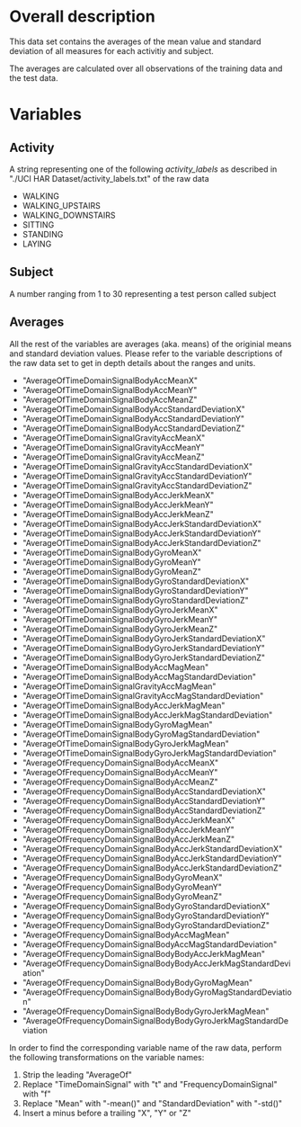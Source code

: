 # Overall description
This data set contains the averages of the mean value and standard deviation of all measures  for each activitiy and subject.

The averages are calculated over all observations of the training data and the test data.

# Variables

## Activity
A string representing one of the following _activity_labels_ as described in "./UCI HAR Dataset/activity_labels.txt" of the raw data

- WALKING
- WALKING_UPSTAIRS
- WALKING_DOWNSTAIRS
- SITTING
- STANDING
- LAYING

## Subject
A number ranging from 1 to 30 representing a test person called subject 

## Averages
All the rest of the variables are averages (aka. means) of the originial means and standard deviation values. Please refer to the variable descriptions of the raw data set to get in depth details about the ranges and units.

- "AverageOfTimeDomainSignalBodyAccMeanX"                             
- "AverageOfTimeDomainSignalBodyAccMeanY"                             
- "AverageOfTimeDomainSignalBodyAccMeanZ"                             
- "AverageOfTimeDomainSignalBodyAccStandardDeviationX"                
- "AverageOfTimeDomainSignalBodyAccStandardDeviationY"                
- "AverageOfTimeDomainSignalBodyAccStandardDeviationZ"                
- "AverageOfTimeDomainSignalGravityAccMeanX"                          
- "AverageOfTimeDomainSignalGravityAccMeanY"                          
- "AverageOfTimeDomainSignalGravityAccMeanZ"                          
- "AverageOfTimeDomainSignalGravityAccStandardDeviationX"             
- "AverageOfTimeDomainSignalGravityAccStandardDeviationY"             
- "AverageOfTimeDomainSignalGravityAccStandardDeviationZ"             
- "AverageOfTimeDomainSignalBodyAccJerkMeanX"                         
- "AverageOfTimeDomainSignalBodyAccJerkMeanY"                         
- "AverageOfTimeDomainSignalBodyAccJerkMeanZ"                         
- "AverageOfTimeDomainSignalBodyAccJerkStandardDeviationX"            
- "AverageOfTimeDomainSignalBodyAccJerkStandardDeviationY"            
- "AverageOfTimeDomainSignalBodyAccJerkStandardDeviationZ"            
- "AverageOfTimeDomainSignalBodyGyroMeanX"                            
- "AverageOfTimeDomainSignalBodyGyroMeanY"                            
- "AverageOfTimeDomainSignalBodyGyroMeanZ"                            
- "AverageOfTimeDomainSignalBodyGyroStandardDeviationX"               
- "AverageOfTimeDomainSignalBodyGyroStandardDeviationY"               
- "AverageOfTimeDomainSignalBodyGyroStandardDeviationZ"               
- "AverageOfTimeDomainSignalBodyGyroJerkMeanX"                        
- "AverageOfTimeDomainSignalBodyGyroJerkMeanY"                        
- "AverageOfTimeDomainSignalBodyGyroJerkMeanZ"                        
- "AverageOfTimeDomainSignalBodyGyroJerkStandardDeviationX"           
- "AverageOfTimeDomainSignalBodyGyroJerkStandardDeviationY"           
- "AverageOfTimeDomainSignalBodyGyroJerkStandardDeviationZ"           
- "AverageOfTimeDomainSignalBodyAccMagMean"                           
- "AverageOfTimeDomainSignalBodyAccMagStandardDeviation"              
- "AverageOfTimeDomainSignalGravityAccMagMean"                        
- "AverageOfTimeDomainSignalGravityAccMagStandardDeviation"           
- "AverageOfTimeDomainSignalBodyAccJerkMagMean"                       
- "AverageOfTimeDomainSignalBodyAccJerkMagStandardDeviation"          
- "AverageOfTimeDomainSignalBodyGyroMagMean"                          
- "AverageOfTimeDomainSignalBodyGyroMagStandardDeviation"             
- "AverageOfTimeDomainSignalBodyGyroJerkMagMean"                      
- "AverageOfTimeDomainSignalBodyGyroJerkMagStandardDeviation"         
- "AverageOfFrequencyDomainSignalBodyAccMeanX"                        
- "AverageOfFrequencyDomainSignalBodyAccMeanY"                        
- "AverageOfFrequencyDomainSignalBodyAccMeanZ"                        
- "AverageOfFrequencyDomainSignalBodyAccStandardDeviationX"           
- "AverageOfFrequencyDomainSignalBodyAccStandardDeviationY"           
- "AverageOfFrequencyDomainSignalBodyAccStandardDeviationZ"           
- "AverageOfFrequencyDomainSignalBodyAccJerkMeanX"                    
- "AverageOfFrequencyDomainSignalBodyAccJerkMeanY"                    
- "AverageOfFrequencyDomainSignalBodyAccJerkMeanZ"                    
- "AverageOfFrequencyDomainSignalBodyAccJerkStandardDeviationX"       
- "AverageOfFrequencyDomainSignalBodyAccJerkStandardDeviationY"       
- "AverageOfFrequencyDomainSignalBodyAccJerkStandardDeviationZ"       
- "AverageOfFrequencyDomainSignalBodyGyroMeanX"                       
- "AverageOfFrequencyDomainSignalBodyGyroMeanY"                       
- "AverageOfFrequencyDomainSignalBodyGyroMeanZ"                       
- "AverageOfFrequencyDomainSignalBodyGyroStandardDeviationX"          
- "AverageOfFrequencyDomainSignalBodyGyroStandardDeviationY"          
- "AverageOfFrequencyDomainSignalBodyGyroStandardDeviationZ"          
- "AverageOfFrequencyDomainSignalBodyAccMagMean"                      
- "AverageOfFrequencyDomainSignalBodyAccMagStandardDeviation"         
- "AverageOfFrequencyDomainSignalBodyBodyAccJerkMagMean"              
- "AverageOfFrequencyDomainSignalBodyBodyAccJerkMagStandardDeviation" 
- "AverageOfFrequencyDomainSignalBodyBodyGyroMagMean"                 
- "AverageOfFrequencyDomainSignalBodyBodyGyroMagStandardDeviation"    
- "AverageOfFrequencyDomainSignalBodyBodyGyroJerkMagMean"             
- "AverageOfFrequencyDomainSignalBodyBodyGyroJerkMagStandardDeviation 

In order to find the corresponding variable name of the raw data, perform the following transformations on the variable names:

1. Strip the leading "AverageOf"
2. Replace "TimeDomainSignal" with "t" and "FrequencyDomainSignal" with "f"
3. Replace "Mean" with "-mean()" and "StandardDeviation" with "-std()"
4. Insert a minus before a trailing "X", "Y" or "Z"